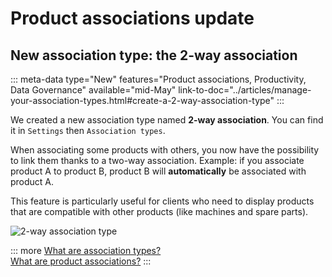 # Product associations update

## New association type: the 2-way association
::: meta-data type="New" features="Product associations, Productivity, Data Governance" available="mid-May" link-to-doc="../articles/manage-your-association-types.html#create-a-2-way-association-type"
:::

We created a new association type named **2-way association**. You can find it in `Settings` then `Association types`.

When associating some products with others, you now have the possibility to link them thanks to a two-way association.
Example: if you associate product A to product B, product B will **automatically** be associated with product A.

This feature is particularly useful for clients who need to display products that are compatible with other products (like machines and spare parts).

![2-way association type](../img/Associations_2-way-association-type.png)

::: more
[What are association types?](../articles/manage-your-association-types.html)  
[What are product associations?](../articles/products-associations.html)
:::

